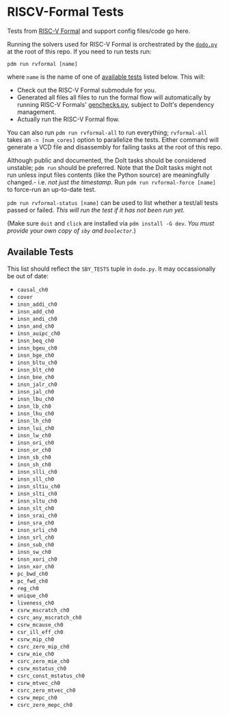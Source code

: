 # RISCV-Formal Tests

Tests from [RISC-V Formal](https://github.com/YosysHQ/riscv-formal) and
support config files/code go here.

Running the solvers used for RISC-V Formal is orchestrated by the [`dodo.py`](https://pydoit.org)
at the root of this repo. If you need to run tests run:

```
pdm run rvformal [name]
```

where `name` is the name of one of [available tests](#available-tests) listed
below. This will:

* Check out the RISC-V Formal submodule for you.
* Generated all files all files to run the formal flow will automatically by
  running RISC-V Formals' [genchecks.py](https://github.com/YosysHQ/riscv-formal/blob/main/checks/genchecks.py),
  subject to DoIt's dependency management.
* Actually run the RISC-V Formal flow.

You can also run `pdm run rvformal-all` to run everything; `rvformal-all`
takes an `-n [num_cores]` option to parallelize the tests. Either command will
generate a VCD file and disassembly for failing tasks at the root of this
repo.

Although public and documented, the DoIt tasks should be considered unstable;
`pdm run` should be preferred. Note that the DoIt tasks might not run unless
input files contents (like the Python source) are meaningfully changed.- i.e.
_not just the timestamp_. Run `pdm run rvformal-force [name]` to force-run an
up-to-date test.

`pdm run rvformal-status [name]` can be used to list whether a test/all tests
passed or failed. _This will run the test if it has not been run yet._

(Make sure `doit` and `click` are installed via `pdm install -G dev`. _You must
provide your own copy of `sby` and `boolector`_.)

## Available Tests
This list should reflect the `SBY_TESTS` tuple in `dodo.py`. It may
occassionally be out of date:

* `causal_ch0`
* `cover`
* `insn_addi_ch0`
* `insn_add_ch0`
* `insn_andi_ch0`
* `insn_and_ch0`
* `insn_auipc_ch0`
* `insn_beq_ch0`
* `insn_bgeu_ch0`
* `insn_bge_ch0`
* `insn_bltu_ch0`
* `insn_blt_ch0`
* `insn_bne_ch0`
* `insn_jalr_ch0`
* `insn_jal_ch0`
* `insn_lbu_ch0`
* `insn_lb_ch0`
* `insn_lhu_ch0`
* `insn_lh_ch0`
* `insn_lui_ch0`
* `insn_lw_ch0`
* `insn_ori_ch0`
* `insn_or_ch0`
* `insn_sb_ch0`
* `insn_sh_ch0`
* `insn_slli_ch0`
* `insn_sll_ch0`
* `insn_sltiu_ch0`
* `insn_slti_ch0`
* `insn_sltu_ch0`
* `insn_slt_ch0`
* `insn_srai_ch0`
* `insn_sra_ch0`
* `insn_srli_ch0`
* `insn_srl_ch0`
* `insn_sub_ch0`
* `insn_sw_ch0`
* `insn_xori_ch0`
* `insn_xor_ch0`
* `pc_bwd_ch0`
* `pc_fwd_ch0`
* `reg_ch0`
* `unique_ch0`
* `liveness_ch0`
* `csrw_mscratch_ch0`
* `csrc_any_mscratch_ch0`
* `csrw_mcause_ch0`
* `csr_ill_eff_ch0`
* `csrw_mip_ch0`
* `csrc_zero_mip_ch0`
* `csrw_mie_ch0`
* `csrc_zero_mie_ch0`
* `csrw_mstatus_ch0`
* `csrc_const_mstatus_ch0`
* `csrw_mtvec_ch0`
* `csrc_zero_mtvec_ch0`
* `csrw_mepc_ch0`
* `csrc_zero_mepc_ch0`

